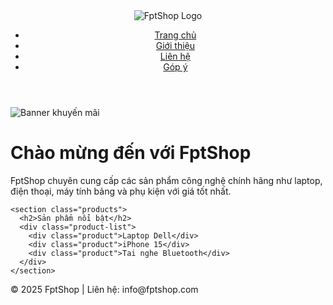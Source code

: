 <!DOCTYPE html>
<html lang="vi">
<head>
  <meta charset="UTF-8">
  <title>FptShop - Trang chủ</title>
  <link rel="stylesheet" href="css/style.css">
</head>
<body>
  <header>
    <img src="images/logo.png" alt="FptShop Logo" class="logo">
    <nav>
      <ul>
        <li><a href="index.html">Trang chủ</a></li>
        <li><a href="about.html">Giới thiệu</a></li>
        <li><a href="contact.html">Liên hệ</a></li>
        <li><a href="feedback.html">Góp ý</a></li>
      </ul>
    </nav>
  </header>

  <section class="banner">
    <img src="images/Banner.png" alt="Banner khuyến mãi">
  </section>

  <main>
    <h1>Chào mừng đến với FptShop</h1>
    <p>FptShop chuyên cung cấp các sản phẩm công nghệ chính hãng như laptop, điện thoại, máy tính bảng và phụ kiện với giá tốt nhất.</p>

    <section class="products">
      <h2>Sản phẩm nổi bật</h2>
      <div class="product-list">
        <div class="product">Laptop Dell</div>
        <div class="product">iPhone 15</div>
        <div class="product">Tai nghe Bluetooth</div>
      </div>
    </section>
  </main>

  <footer>
    <p>&copy; 2025 FptShop | Liên hệ: info@fptshop.com</p>
  </footer>
</body>
</html>
